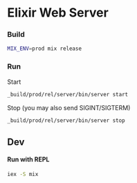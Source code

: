 # Elixir Web Server

### Build

```bash
MIX_ENV=prod mix release
```

### Run

Start
```bash
_build/prod/rel/server/bin/server start
```

Stop (you may also send SIGINT/SIGTERM)
```bash
_build/prod/rel/server/bin/server stop
```

## Dev

#### Run with REPL

```bash
iex -S mix
```
